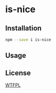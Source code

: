 # is-nice

## Installation

```sh
npm --save i is-nice
```

## Usage

## License

[WTFPL](http://www.wtfpl.net/txt/copying/)

